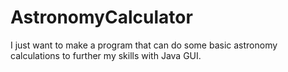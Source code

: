 # AstronomyCalculator

I just want to make a program that can do some basic astronomy calculations to further my skills with Java GUI.
